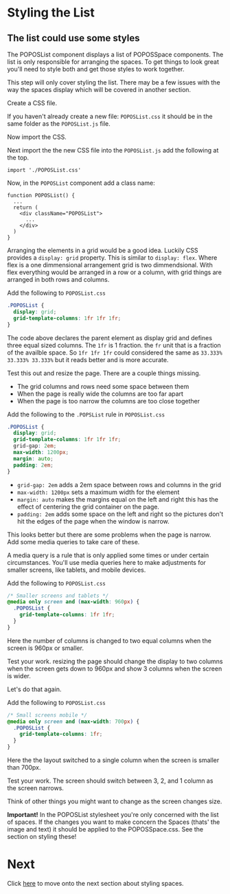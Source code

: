 # Styling the List

## The list could use some styles

The POPOSList component displays a list of POPOSSpace components. The list is only responsible for arranging the spaces. To get things to look great you'll need to style both and get those styles to work together.

This step will only cover styling the list. There may be a few issues with the way the spaces display which will be covered in another section.

Create a CSS file.

If you haven't already create a new file: `POPOSList.css` it should be in the same folder as the `POPOSList.js` file.

Now import the CSS.

Next import the the new CSS file into the `POPOSList.js` add the following at the top.

`import './POPOSList.css'`

Now, in the `POPOSList` component add a class name:

```JS
function POPOSList() {
  ...
  return (
    <div className="POPOSList">
      ...
    </div>
  )
}
```

Arranging the elements in a grid would be a good idea. Luckily CSS provides a `display: grid` property. This is similar to `display: flex`. Where flex is a one dimmensional arrangement grid is two dimmendsional. With flex everything would be arranged in a row or a column, with grid things are arranged in both rows and columns.

Add the following to `POPOSList.css`

```CSS
.POPOSList {
  display: grid;
  grid-template-columns: 1fr 1fr 1fr;
}
```

The code above declares the parent element as display grid and defines three equal sized columns. The `1fr` is 1 fraction. the `fr` unit that is a fraction of the availble space. So `1fr 1fr 1fr` could considered the same as `33.333% 33.333% 33.333%` but it reads better and is more accurate.

Test this out and resize the page. There are a couple things missing.

- The grid columns and rows need some space between them
- When the page is really wide the columns are too far apart
- When the page is too narrow the columns are too close together

Add the following to the `.POPSList` rule in `POPOSList.css`

```CSS
.POPOSList {
  display: grid;
  grid-template-columns: 1fr 1fr 1fr;
  grid-gap: 2em;
  max-width: 1200px;
  margin: auto;
  padding: 2em;
}
```

- `grid-gap: 2em` adds a 2em space between rows and columns in the grid
- `max-width: 1200px` sets a maximum width for the element
- `margin: auto` makes the margins equal on the left and right this has the effect of centering the grid container on the page.
- `padding: 2em` adds some space on the left and right so the pictures don't hit the edges of the page when the window is narrow.

This looks better but there are some problems when the page is narrow. Add some media queries to take care of these.

A media query is a rule that is only applied some times or under certain circumstances. You'll use media queries here to make adjustments for smaller screens, like tablets, and mobile devices.

Add the following to `POPOSList.css`

```CSS
/* Smaller screens and tablets */
@media only screen and (max-width: 960px) {
  .POPOSList {
    grid-template-columns: 1fr 1fr;
  }
}
```

Here the number of columns is changed to two equal columns when the screen is 960px or smaller.

Test your work. resizing the page should change the display to two columns when the screen gets down to 960px and show 3 columns when the screen is wider.

Let's do that again.

Add the following to `POPOSList.css`

```CSS
/* Small screens mobile */
@media only screen and (max-width: 700px) {
  .POPOSList {
    grid-template-columns: 1fr;
  }
}
```

Here the the layout switched to a single column when the screen is smaller than 700px.

Test your work. The screen should switch between 3, 2, and 1 column as the screen narrows.

Think of other things you might want to change as the screen changes size.

**Important!** In the POPOSList stylesheet you're only concerned with the list of spaces. If the changes you want to make concern the Spaces (thats' the image and text) it should be applied to the POPOSSpace.css. See the section on styling these!

# Next

Click [here](../P08-Styling-Spaces/) to move onto the next section about styling spaces.
